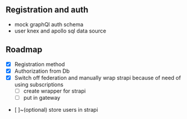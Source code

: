 
## Registration and auth
- mock graphQl auth schema
- user knex and apollo sql data source


## Roadmap
- [x] Registration method
- [x] Authorization from Db
- [x] Switch off federation and manually wrap strapi because of need of using subscriptions
     - [ ] create wrapper for strapi 
     - [ ] put in gateway
- [ ]~(optional) store users in strapi

